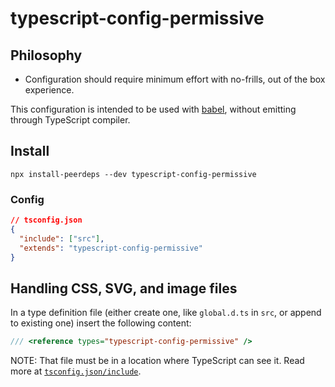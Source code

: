 # typescript-config-permissive

## Philosophy

- Configuration should require minimum effort with no-frills, out of the box experience.

This configuration is intended to be used with [babel](https://babeljs.io/), without emitting through TypeScript compiler.

## Install

```shell
npx install-peerdeps --dev typescript-config-permissive
```

### Config

```json
// tsconfig.json
{
  "include": ["src"],
  "extends": "typescript-config-permissive"
}
```

## Handling CSS, SVG, and image files

In a type definition file (either create one, like `global.d.ts` in `src`, or append to existing one) insert the following content:

```js
/// <reference types="typescript-config-permissive" />
```

NOTE: That file must be in a location where TypeScript can see it. Read more at [`tsconfig.json/include`](https://www.typescriptlang.org/v2/en/tsconfig#include).
